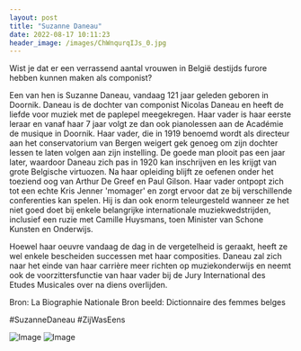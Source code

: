 ```yaml
---
layout: post
title: "Suzanne Daneau"
date: 2022-08-17 10:11:23
header_image: /images/ChWnqurqIJs_0.jpg
---
```


Wist je dat er een verrassend aantal vrouwen in België destijds furore hebben kunnen maken als componist? 

Een van hen is Suzanne Daneau, vandaag 121 jaar geleden geboren in Doornik. Daneau is de dochter van componist Nicolas Daneau en heeft de liefde voor muziek met de paplepel meegekregen. Haar vader is haar eerste leraar en vanaf haar 7 jaar volgt ze dan ook pianolessen aan de Académie de musique in Doornik. Haar vader, die in 1919 benoemd wordt als directeur aan het conservatorium van Bergen weigert gek genoeg om zijn dochter lessen te laten volgen aan zijn instelling. De goede man plooit pas een jaar later, waardoor Daneau zich pas in 1920 kan inschrijven en les krijgt van grote Belgische virtuozen. Na haar opleiding blijft ze oefenen onder het toeziend oog van Arthur De Greef en Paul Gilson. Haar vader ontpopt zich tot een echte Kris Jenner 'momager' en zorgt ervoor dat ze bij verschillende conferenties kan spelen. Hij is dan ook enorm teleurgesteld wanneer ze het niet goed doet bij enkele belangrijke internationale muziekwedstrijden, inclusief een ruzie met Camille Huysmans, toen Minister van Schone Kunsten en Onderwijs.

Hoewel haar oeuvre vandaag de dag in de vergetelheid is geraakt, heeft ze wel enkele bescheiden successen met haar composities. Daneau zal zich naar het einde van haar carrière meer richten op muziekonderwijs en neemt ook de voorzittersfunctie van haar vader bij de Jury International des Etudes Musicales over na diens overlijden.

Bron: La Biographie Nationale
Bron beeld: Dictionnaire des femmes belges 

#SuzanneDaneau #ZijWasEens

![Image](/zij.was.eens/images/ChWnqurqIJs_0.jpg)
![Image](/zij.was.eens/images/ChWnqurqIJs_1.jpg)
